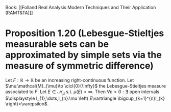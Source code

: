 Book: [[Folland Real Analysis Modern Techniques and Their Application (RAMT&TA)]]
# Proposition 1.20 (Lebesgue-Stieltjes measurable sets can be approximated by simple sets via the measure of symmetric difference)
Let $F:\mathbb{R}\to \mathbb{R}$ be an increasing right-continuous function.
Let $\mu:\mathcal{M}_{\mu}\to \clcl{0}{\infty}$ the Lebesgue-Stieltjes measure associated to $F$.
Let $E\in \mathcal{M}_{\mu}$ s.t. $\mu(E)<\infty$.
Then $\forall \varepsilon>0:\exists$ open intervals $\displaystyle I_{1},\dots,I_{n}:\mu \left( E\vartriangle \bigcup_{k=1}^{n}I_{k} \right)<\varepsilon$.